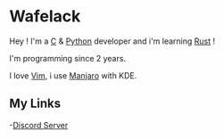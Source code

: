 # Wafelack

Hey ! I'm a [C](https://www.amazon.co.uk/C-Programming-Language-2nd/dp/0131103628) & [Python](https://www.python.org/) developer and i'm learning [Rust](https://www.rust-lang.org/) !

I'm programming since 2 years.

I love [Vim](https://www.vim.org), i use [Manjaro](https://manjaro.org/) with KDE.

## My Links 

-[Discord Server](https://discord.gg/5VgZgRe)
